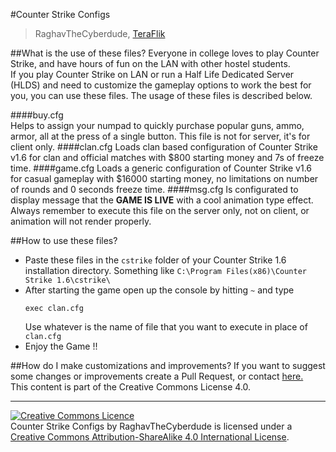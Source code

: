 #Counter Strike Configs
>RaghavTheCyberdude, [TeraFlik](http://www.teraflik.com)

##What is the use of these files?
Everyone in college loves to play Counter Strike, and have hours of fun on the LAN with other hostel students.  
If you play Counter Strike on LAN or run a Half Life Dedicated Server (HLDS) and need to customize the gameplay options to work the best for you, you can use these files. The usage of these files is described below.

####buy.cfg  
Helps to assign your numpad to quickly purchase popular guns, ammo, armor, all at the press of a single button. This file is not for server, it's for client only.
####clan.cfg
Loads clan based configuration of Counter Strike v1.6 for clan and official matches with $800 starting money and 7s of freeze time.
####game.cfg
Loads a generic configuration of Counter Strike v1.6 for casual gameplay with $16000 starting money, no limitations on number of rounds and 0 seconds freeze time.
####msg.cfg
Is configurated to display message that the __GAME IS LIVE__ with a cool animation type effect. Always remember to execute this file on the server only, not on client, or animation will not render properly.

##How to use these files?
- Paste these files in the `cstrike` folder of your Counter Strike 1.6 installation directory. Something like  `C:\Program Files(x86)\Counter Strike 1.6\cstrike\`
- After starting the game open up the console by hitting `~` and type  
  ```
  exec clan.cfg
  ```  
  Use whatever is the name of file that you want to execute in place of `clan.cfg`
- Enjoy the Game !!

##How do I make customizations and improvements?
If you want to suggest some changes or improvements create a Pull Request, or contact [here.](http://blog.teraflik.com/p/contact.html)  
This content is part of the Creative Commons License 4.0. 

___
<a rel="license" href="http://creativecommons.org/licenses/by-sa/4.0/"><img alt="Creative Commons Licence" style="border-width:0" src="https://i.creativecommons.org/l/by-sa/4.0/88x31.png" /></a><br /><span xmlns:dct="http://purl.org/dc/terms/" href="http://purl.org/dc/dcmitype/Text" property="dct:title" rel="dct:type">Counter Strike Configs</span> by <span xmlns:cc="http://creativecommons.org/ns#" property="cc:attributionName">RaghavTheCyberdude</span> is licensed under a <a rel="license" href="http://creativecommons.org/licenses/by-sa/4.0/">Creative Commons Attribution-ShareAlike 4.0 International License</a>.
